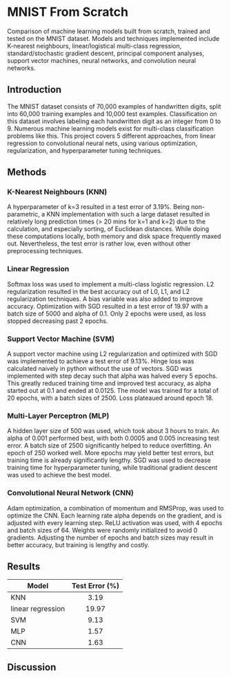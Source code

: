 # MNIST From Scratch
Comparison of machine learning models built from scratch, trained and tested on the MNIST dataset. Models and techniques implemented include K-nearest neighbours, linear/logistical multi-class regression, standard/stochastic gradient descent, principal component analyses, support vector machines, neural networks, and convolution neural networks.

## Introduction
The MNIST dataset consists of 70,000 examples of handwritten digits, split into 60,000 training examples and 10,000 test examples. Classification on this dataset involves labeling each handwritten digit as an integer from 0 to 9. Numerous machine learning models exist for multi-class classification problems like this. This project covers 5 different approaches, from linear regression to convolutional neural nets, using various optimization, regularization, and  hyperparameter tuning techniques.

## Methods

### K-Nearest Neighbours (KNN)
A hyperparameter of k=3 resulted in a test error of 3.19%. Being non-parametric, a KNN implementation with such a large dataset resulted in relatively long prediction times (> 20 mins for k=1 and k=2) due to the calculation, and especially sorting, of Euclidean distances. While doing these computations locally, both memory and disk space frequently maxed out. Nevertheless, the test error is rather low, even without other preprocessing techniques.

### Linear Regression
Softmax loss was used to implement a multi-class logistic regression. L2 regularization resulted in the best accuracy out of L0, L1, and L2 regularization techniques. A bias variable was also added to improve accuracy. Optimization with SGD resulted in a test error of 19.97 with a batch size of 5000 and alpha of 0.1. Only 2 epochs were used, as loss stopped decreasing past 2 epochs.

### Support Vector Machine (SVM)
A support vector machine using L2 regularization and optimized with SGD was implemented to achieve a test error of 9.13\%. Hinge loss was calculated naively in python without the use of vectors. SGD was implemented with step decay such that alpha was halved every 5 epochs. This greatly reduced training time and improved test accuracy, as alpha started out at 0.1 and ended at 0.0125. The model was trained for a total of 20 epochs, with a batch sizes of 2500. Loss plateaued around epoch 18. 

### Multi-Layer Perceptron (MLP)
A hidden layer size of 500 was used, which took about 3 hours to train. An alpha of 0.001 performed best, with both 0.0005 and 0.005 increasing test error. A batch size of 2500 significantly helped to reduce overfitting. An epoch of 250 worked well. More epochs may yield better test errors, but training time is already significantly lengthy. SGD was used to decrease training time for hyperparameter tuning, while traditional gradient descent was used to achieve the best model.

### Convolutional Neural Network (CNN)
Adam optimization, a combination of momentum and RMSProp, was used to optimize the CNN. Each learning rate alpha depends on the gradient, and is adjusted with every learning step. ReLU activation was used, with 4 epochs and batch sizes of 64.  Weights were randomly initialized to avoid 0 gradients. Adjusting the number of epochs and batch sizes may result in better accuracy, but training is lengthy and costly.

## Results
| Model               | Test Error (%)|
| -------------       |:-------------:|
| KNN                 | 3.19          |
| linear regression   | 19.97         |
| SVM                 | 9.13          |
| MLP                 | 1.57          |
| CNN                 | 1.63          |

## Discussion
